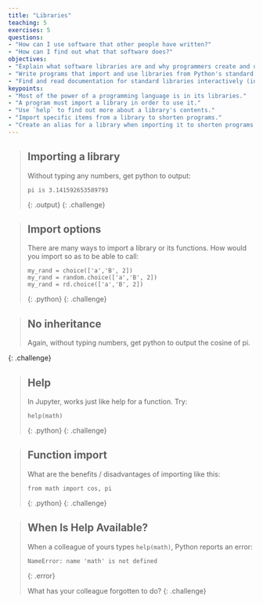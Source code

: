 ```yaml
---
title: "Libraries"
teaching: 5
exercises: 5
questions:
- "How can I use software that other people have written?"
- "How can I find out what that software does?"
objectives:
- "Explain what software libraries are and why programmers create and use them."
- "Write programs that import and use libraries from Python's standard library."
- "Find and read documentation for standard libraries interactively (in the interpreter) and online."
keypoints:
- "Most of the power of a programming language is in its libraries."
- "A program must import a library in order to use it."
- "Use `help` to find out more about a library's contents."
- "Import specific items from a library to shorten programs."
- "Create an alias for a library when importing it to shorten programs."
---
```



> ## Importing a library
> Without typing any numbers, get python to output:
> 
> ~~~
> pi is 3.141592653589793
> ~~~
> {: .output}
{: .challenge}

> ## Import options
>
> There are many ways to import a library or its functions. How 
> would you import so as to be able to call:
> ~~~
> my_rand = choice(['a','B', 2])
> my_rand = random.choice(['a','B', 2])
> my_rand = rd.choice(['a','B', 2])
> ~~~
> {: .python}
{: .challenge}

> ## No inheritance
>
> Again, without typing numbers, get python to output the cosine of pi.
>
{: .challenge}

> ## Help
> In Jupyter, works just like help for a function. Try:
> 
> ~~~
> help(math)
> ~~~
> {: .python}
 {: .challenge}

> ## Function import
> What are the benefits / disadvantages of importing like this:
> ~~~
> from math import cos, pi
> ~~~
> {: .python}
{: .challenge}

> ## When Is Help Available?
>
> When a colleague of yours types `help(math)`,
> Python reports an error:
>
> ~~~
> NameError: name 'math' is not defined
> ~~~
> {: .error}
>
> What has your colleague forgotten to do?
{: .challenge}

